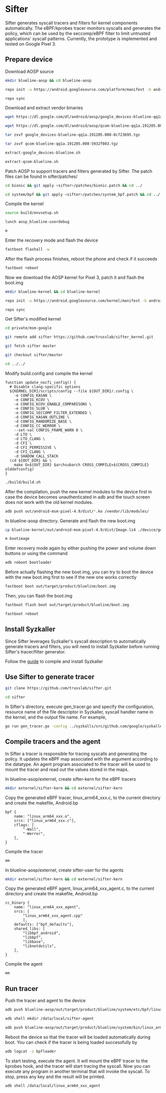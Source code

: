 # Sifter
Sifter generates syscall tracers and filters for kernel components automatically. The eBPF/kprobes tracer monitors syscalls and generates the policy, which can be used by the seccomp/eBPF filter to limit untrusted applications' syscall patterns. Currently, the prototype is implemented and tested on Google Pixel 3.

## Prepare device
Download AOSP source
``` bash
mkdir blueline-aosp && cd blueline-aosp
```
``` bash
repo init -u https://android.googlesource.com/platform/manifest -b android-10.0.0_r15
```
``` bash
repo sync
```
Download and extract vendor binaries
``` bash
wget https://dl.google.com/dl/android/aosp/google_devices-blueline-qq1a.191205.008-8c723695.tgz
```
``` bash
wget https://dl.google.com/dl/android/aosp/qcom-blueline-qq1a.191205.008-5932f083.tgz 
```
``` bash
tar zxvf google_devices-blueline-qq1a.191205.008-8c723695.tgz
```
``` bash
tar zxvf qcom-blueline-qq1a.191205.008-5932f083.tgz
```
``` bash
extract-google_devices-blueline.sh
```
``` bash
extract-qcom-blueline.sh
```
Patch AOSP to support tracers and filters generated by Sifter. The patch files can be found in sifter/patches/
``` bash
cd bionic && git apply <sifter>/patches/bionic.patch && cd ../
```
``` bash
cd system/bpf && git apply <sifter>/patches/system_bpf.patch && cd ../../
```
Compile the kernel
``` bash
source build/envsetup.sh
```
``` bash
lunch aosp_blueline-userdebug
```
``` bash
m
```
Enter the recovery mode and flash the device
``` bash
fastboot flashall -w
```
After the flash process finishes, reboot the phone and check if it succeeds
``` bash
fastboot reboot
```

Now we download the AOSP kernel for Pixel 3, patch it and flash the boot.img
``` bash
mkdir blueline-kernel && cd blueline-kernel
```
``` bash
repo init -u https://android.googlesource.com/kernel/manifest -b android-msm-crosshatch-4.9-android10-qpr1
```
``` bash
repo sync
```
Get Sifter's modified kernel
``` bash
cd private/msm-google
```
``` bash
git remote add sifter https://github.com/trusslab/sifter_kernel.git
```
``` bash
git fetch sifter master
```
``` bash
git checkout sifter/master
```
``` bash
cd ../../
```
Modify build.config and compile the kernel
```
function update_nocfi_config() {
  # Disable clang-specific options
  ${KERNEL_DIR}/scripts/config --file ${OUT_DIR}/.config \
    -e CONFIG_KASAN \
    -e CONFIG_KCOV \
    -e CONFIG_KCOV_ENABLE_COMPARISONS \
    -e CONFIG_SLUB \
    -e CONFIG_SECCOMP_FILTER_EXTENDED \
    -d CONFIG_KASAN_OUTLINE \
    -d CONFIG_RANDOMIZE_BASE \
    -d CONFIG_CC_WERROR \
    --set-val CONFIG_FRAME_WARN 0 \
    -d LTO \
    -d LTO_CLANG \
    -d CFI \
    -d CFI_PERMISSIVE \
    -d CFI_CLANG \
    -d SHADOW_CALL_STACK
  (cd ${OUT_DIR} && \
    make O=${OUT_DIR} $archsubarch CROSS_COMPILE=${CROSS_COMPILE} olddefconfig)
}
```
``` bash
./build/build.sh
```
After the compilation, push the new kernel modules to the device first in case the device becomes unauthenticated in adb and the touch screen does not work with the old kernel modules.
``` bash
adb push out/android-msm-pixel-4.9/dist/*.ko /vendor/lib/modules/
```
In blueline-aosp directory. Generate and flash the new boot.img
``` bash
cp blueline-kernel/out/android-msm-pixel-4.9/dist/Image.lz4 ./device/google/crosshatch-kernel/Image.lz4
```
``` bash
m bootimage
```
Enter recovery mode again by either pushing the power and volume down buttons or using the command
``` bash
adb reboot bootloader
```
Before actually flashing the new boot.img, you can try to boot the device with the new boot.img first to see if the new one works correctly
``` bash
fastboot boot out/target/product/blueline/boot.img
```
Then, you can flash the boot.img
``` bash
fastboot flash boot out/target/product/blueline/boot.img
```
``` bash
fastboot reboot
```

## Install Syzkaller
Since Sifter leverages Syzkaller's syscall description to automatically generate tracers and filters, you will need to install Syzkaller before running Sifter's tracer/filter generator.

Follow the [guide](https://github.com/google/syzkaller/blob/master/docs/linux/setup_linux-host_qemu-vm_arm64-kernel.md) to compile and install Syzkaller

## Use Sifter to generate tracer
``` bash
git clone https://github.com/trusslab/sifter.git
```
``` bash
cd sifter
```
In Sifter's directory, execute gen\_tracer.go and specify the configuration, resource name of the file descriptor in Syzkaller, syscall handler name in the kernel, and the output file name. For example,
``` bash
go run gen_tracer.go -config ../syzkalls/src/github.com/google/syzkaller/configs/adb_binder.cfg -fd fd_kgsl -entry kgsl_ioctl -out kgsl
```

## Compile tracers and the agent
In Sifter a tracer is responsible for tracing syscalls and generating the policy. It updates the eBPF map associated with the argument according to the datatype. An agent program associated to the tracer will be used to mount the tracer and read out the values stored in the maps.

In blueline-asop/externel, create sifter-kern for the eBPF tracers
``` bash
mkdir externel/sifter-kern && cd externel/sifter-kern
```
Copy the generated eBPF tracer, linux\_arm64\_xxx.c, to the current directory and create the makefile, Android.bp
```
bpf {
    name: "linux_arm64_xxx.o",
    srcs: ["linux_arm64_xxx.c"],
    cflags: [
        "-Wall",
        "-Werror",
    ],
}
```
Compile the tracer
``` bash
mm
```
In blueline-aosp/externel, create sifter-user for the agents
``` bash
mkdir externel/sifter-kern && cd externel/sifter-kern
```
Copy the generated eBPF agent, linux\_arm64\_xxx\_agent.c, to the current directory and create the makefile, Android.bp
```
cc_binary {
    name: "linux_arm64_xxx_agent",
    srcs: [
        "linux_arm64_xxx_agent.cpp"
        ],
    defaults: ["bpf_defaults"],
    shared_libs: [
        "libbpf_android",
        "libbpf",
        "libbase",
        "libnetdutils",
    ],
}

```
Compile the agent
``` bash
mm
```

## Run tracer
Push the tracer and agent to the device
``` bash
adb push blueline-aosp/out/target/product/blueline/system/etc/bpf/linux_arm64_xxx.o /etc/bpf/
```
``` bash
adb shell mkdir /data/local/sifter-agent
```
``` bash
adb push blueline-aosp/out/target/product/blueline/system/bin/linux_arm64_xxx_agent /data/local/sifter-agent
```
Reboot the device so that the tracer will be loaded automatically during boot. You can check if the tracer is being loaded successfully by
``` bash
adb logcat -s bpfloader
```
To start testing, execute the agent. It will mount the eBPF tracer to the kprobes hook, and the tracer will start tracing the syscall. Now you can execute any program in another terminal that will invoke the syscall. To stop, press any key and the result will be printed.
``` bash
adb shell /data/local/linux_arm64_xxx_agent
```
